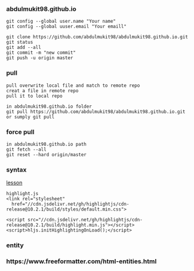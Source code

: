### abdulmukit98.github.io

	git config --global user.name "Your name"
	git config --global uuser.email "Your emaill"
	
	git clone https://github.com/abdulmukit98/abdulmukit98.github.io.git
	git status
	git add --all
	git commit -m "new commit"
	git push -u origin master

### pull

	pull overwrite local file and match to remote repo
	creat a file in remote repo
	pull it to local repo

	in abdulmukit98.github.io folder
	git pull https://github.com/abdulmukit98/abdulmukit98.github.io.git
	or sumply git pull

### force pull
	
	in abdulmukit98.github.io path
	git fetch --all
	git reset --hard origin/master

### syntax 

[lesson](https://www.youtube.com/watch?v=lusCM67ZvNM)<br>

    highlight.js
    <link rel="stylesheet"
      href="//cdn.jsdelivr.net/gh/highlightjs/cdn-release@10.2.1/build/styles/default.min.css">
    
    <script src="//cdn.jsdelivr.net/gh/highlightjs/cdn-release@10.2.1/build/highlight.min.js"></script>
    <script>hljs.initHighlightingOnLoad();</script>


### entity
<h3>
https://www.freeformatter.com/html-entities.html<br>
</h3>
